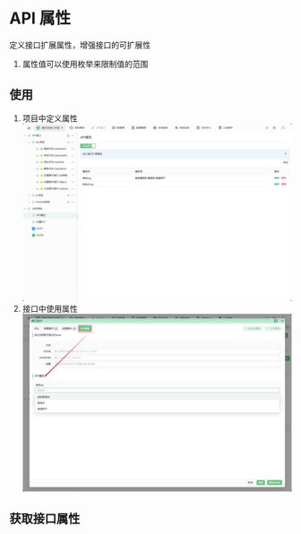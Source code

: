 # API 属性

定义接口扩展属性，增强接口的可扩展性

1. 属性值可以使用枚举来限制值的范围

## 使用

1. 项目中定义属性
![alt text](./images/property/s_2025-01-03_15-40-23.png)
2. 接口中使用属性
![alt text](./images/property/s_2025-01-03_15-42-27.png)

## 获取接口属性

```http



```
